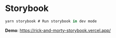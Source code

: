 # Storybook

```js
yarn storybook # Run storybook in dev mode
```

**Demo**: https://rick-and-morty-storybook.vercel.app/